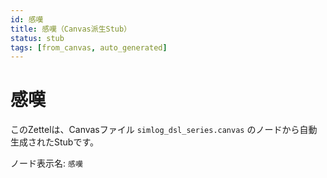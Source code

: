 ```yaml
---
id: 感嘆
title: 感嘆（Canvas派生Stub）
status: stub
tags: [from_canvas, auto_generated]
---
```


# 感嘆

このZettelは、Canvasファイル `simlog_dsl_series.canvas` のノードから自動生成されたStubです。

ノード表示名: `感嘆`
